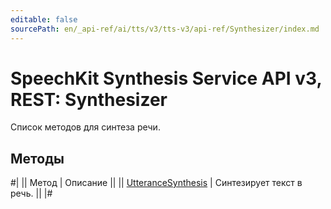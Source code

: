 ```yaml
---
editable: false
sourcePath: en/_api-ref/ai/tts/v3/tts-v3/api-ref/Synthesizer/index.md
---
```


# SpeechKit Synthesis Service API v3, REST: Synthesizer

Список методов для синтеза речи.

## Методы

#|
|| Метод | Описание ||
|| [UtteranceSynthesis](utteranceSynthesis.md) | Синтезирует текст в речь. ||
|#